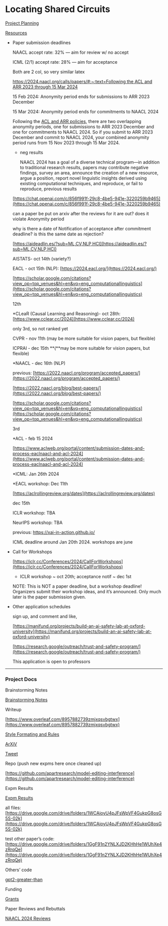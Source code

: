 # Locating Shared Circuits

[Project Planning](Locating%20Shared%20Circuits%2045e3959d9536467ba08a6f99a756df79/Project%20Planning%203798a71e7c5d4a888cad9a7d25a1275c.md)

[Resources](Locating%20Shared%20Circuits%2045e3959d9536467ba08a6f99a756df79/Resources%20ffd628ad9f5f4c1d8c12a4997611bbb3.md)

- Paper submission deadlines
    
    NAACL accept rate: 32%  — aim for review w/ no accept
    
    ICML (2/1) accept rate: 28% — aim for acceptance
    
    Both are 2 col, so very similar latex
    
    [https://2024.naacl.org/calls/papers/#:~:text=Following the ACL and ARR,2023 through 15 Mar 2024](https://2024.naacl.org/calls/papers/#:~:text=Following%20the%20ACL%20and%20ARR,2023%20through%2015%20Mar%202024)
    
    15 Feb 2024: Anonymity period ends for submissions to ARR 2023 December
    
    15 Mar 2024: Anonymity period ends for commitments to NAACL 2024
    
    Following the [ACL and ARR policies](https://aclrollingreview.org/cfp#anonymity-period), there are two overlapping anonymity periods, one for submissions to ARR 2023 December and one for commitments to NAACL 2024. So if you submit to ARR 2023 December and commit to NAACL 2024, your combined anonymity period runs from 15 Nov 2023 through 15 Mar 2024.
    
    - neg results
        
        NAACL 2024 has a goal of a diverse technical program—in addition to traditional research results, papers may contribute negative findings, survey an area, announce the creation of a new resource, argue a position, report novel linguistic insights derived using existing computational techniques, and reproduce, or fail to reproduce, previous results
        
    
    [https://chat.openai.com/c/856f991f-29c8-4be5-941e-3220259b9465](https://chat.openai.com/c/856f991f-29c8-4be5-941e-3220259b9465)
    
    can a paper be put on arxiv after the reviews for it are out? does it violate Anonymity period
    
    why is there a date of Notification of acceptance after commitment deadline? is this the same date as rejection?
    
    [https://aideadlin.es/?sub=ML,CV,NLP,HCI](https://aideadlin.es/?sub=ML,CV,NLP,HCI)
    
    AISTATS- oct 14th (variety?)
    
    EACL - oct 15th (NLP): [https://2024.eacl.org/](https://2024.eacl.org/)
    
    [https://scholar.google.com/citations?view_op=top_venues&hl=en&vq=eng_computationallinguistics](https://scholar.google.com/citations?view_op=top_venues&hl=en&vq=eng_computationallinguistics)
    
    12th
    
    *CLeaR (Causal Learning and Reasoning)- oct 28th: [https://www.cclear.cc/2024](https://www.cclear.cc/2024)
    
    only 3rd, so not ranked yet
    
    CVPR - nov 11th (may be more suitable for vision papers, but flexible)
    
    ICPRAI - dec 15th **(**may be more suitable for vision papers, but flexible)
    
    *NAACL - dec 16th (NLP)
    
    previous: [https://2022.naacl.org/program/accepted_papers/](https://2022.naacl.org/program/accepted_papers/)
    
    [https://2022.naacl.org/blog/best-papers/](https://2022.naacl.org/blog/best-papers/)
    
    [https://scholar.google.com/citations?view_op=top_venues&hl=en&vq=eng_computationallinguistics](https://scholar.google.com/citations?view_op=top_venues&hl=en&vq=eng_computationallinguistics)
    
    3rd
    
    *ACL - feb 15 2024
    
    [https://www.aclweb.org/portal/content/submission-dates-and-process-eaclnaacl-and-acl-2024](https://www.aclweb.org/portal/content/submission-dates-and-process-eaclnaacl-and-acl-2024)
    
    *ICML: Jan 26th 2024
    
    *EACL workshop: Dec 11th
    
    [https://aclrollingreview.org/dates](https://aclrollingreview.org/dates)
    
    dec 15th
    
    ICLR workshop: TBA
    
    NeurIPS workshop: TBA
    
    previous: https://xai-in-action.github.io/
    
    ICML deadline around Jan 20th 2024. workshops are june
    
- Call for Workshops
    
    [https://iclr.cc/Conferences/2024/CallForWorkshops](https://iclr.cc/Conferences/2024/CallForWorkshops)
    
    * ICLR workshop ~ oct 20th; acceptance notif ~ dec 1st
    
    NOTE: This is NOT a paper deadline, but a workshop deadline! Organizers submit their workshop ideas, and it’s announced. Only much later is the paper submission given.
    
- Other application schedules
    
    sign up, and comment and like,
    
    [https://manifund.org/projects/build-an-ai-safety-lab-at-oxford-university](https://manifund.org/projects/build-an-ai-safety-lab-at-oxford-university)
    
    [https://research.google/outreach/trust-and-safety-program/](https://research.google/outreach/trust-and-safety-program/)
    
    This application is open to professors
    

---

### Project Docs

Brainstorming Notes

[Brainstorming Notes](Locating%20Shared%20Circuits%2045e3959d9536467ba08a6f99a756df79/Brainstorming%20Notes%203f11ad066e9b4a07b4eac05b6b2474c4.md)

Writeup

[https://www.overleaf.com/8957882739zmjxqsvbgtwx](https://www.overleaf.com/8957882739zmjxqsvbgtwx)

[Style Formating and Rules](Locating%20Shared%20Circuits%2045e3959d9536467ba08a6f99a756df79/Style%20Formating%20and%20Rules%20e17cd649ece749dba77f3cdcb19357a4.md)

[ArXiV](Locating%20Shared%20Circuits%2045e3959d9536467ba08a6f99a756df79/ArXiV%207dd28819e9ce4a1fb3faaab10ac880ad.md)

[Tweet](Locating%20Shared%20Circuits%2045e3959d9536467ba08a6f99a756df79/Tweet%20e0c5517bd2634b6b8e6bd6996c526923.md)

Repo (push new expms here once cleaned up)

[https://github.com/apartresearch/model-editing-interference](https://github.com/apartresearch/model-editing-interference)

Expm Results

[Expm Results](Locating%20Shared%20Circuits%2045e3959d9536467ba08a6f99a756df79/Expm%20Results%208de8fe5b943641ec92c4496843189d36.md)

all files: [https://drive.google.com/drive/folders/1WCAioyU4pJFsWpVF4GukpG8osG5S-02k](https://drive.google.com/drive/folders/1WCAioyU4pJFsWpVF4GukpG8osG5S-02k)

test other paper’s code: [https://drive.google.com/drive/folders/1GgF91n2YNLXJD2KHhHe1WUhXe4zRrqQe](https://drive.google.com/drive/folders/1GgF91n2YNLXJD2KHhHe1WUhXe4zRrqQe)

Others’ code

[gpt2-greater-than](Locating%20Shared%20Circuits%2045e3959d9536467ba08a6f99a756df79/gpt2-greater-than%201d1763531c964ad28af1ee43c2253f19.md)

Funding

[Grants](Locating%20Shared%20Circuits%2045e3959d9536467ba08a6f99a756df79/Grants%20feb38126ec674f9999143814dcb37b7a.md)

Paper Reviews and Rebuttals

[NAACL 2024 Reviews](Locating%20Shared%20Circuits%2045e3959d9536467ba08a6f99a756df79/NAACL%202024%20Reviews%2052f78bfcd0634835959fb1cd81bf1c79.md)